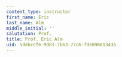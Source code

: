 ```yaml
---
content_type: instructor
first_name: Eric
last_name: Alm
middle_initial: ''
salutation: Prof.
title: Prof. Eric Alm
uid: 5debccf6-9d81-7b63-77c6-fde09661343a
---
```

